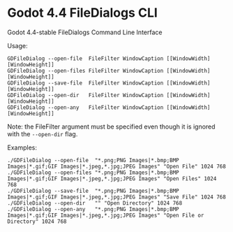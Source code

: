 # Godot 4.4 FileDialogs CLI
Godot 4.4-stable FileDialogs Command Line Interface

Usage:
```
GDFileDialog --open-file  FileFilter WindowCaption [[WindowWidth] [WindowHeight]]
GDFileDialog --open-files FileFilter WindowCaption [[WindowWidth] [WindowHeight]]
GDFileDialog --save-file  FileFilter WindowCaption [[WindowWidth] [WindowHeight]]
GDFileDialog --open-dir   FileFilter WindowCaption [[WindowWidth] [WindowHeight]]
GDFileDialog --open-any   FileFilter WindowCaption [[WindowWidth] [WindowHeight]]
```

Note: the FileFilter argument must be specified even though it is ignored with the `--open-dir` flag.

Examples:
```
./GDFileDialog --open-file  "*.png;PNG Images|*.bmp;BMP Images|*.gif;GIF Images|*.jpeg,*.jpg;JPEG Images" "Open File" 1024 768
./GDFileDialog --open-files "*.png;PNG Images|*.bmp;BMP Images|*.gif;GIF Images|*.jpeg,*.jpg;JPEG Images" "Open Files" 1024 768
./GDFileDialog --save-file  "*.png;PNG Images|*.bmp;BMP Images|*.gif;GIF Images|*.jpeg,*.jpg;JPEG Images" "Save File" 1024 768
./GDFileDialog --open-dir   "" "Open Directory" 1024 768
./GDFileDialog --open-any   "*.png;PNG Images|*.bmp;BMP Images|*.gif;GIF Images|*.jpeg,*.jpg;JPEG Images" "Open File or Directory" 1024 768
```
